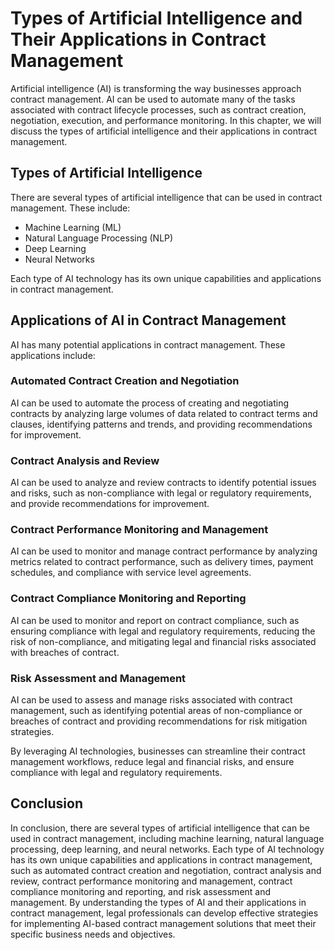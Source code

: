 Types of Artificial Intelligence and Their Applications in Contract Management
=======================================================================================================================================

Artificial intelligence (AI) is transforming the way businesses approach contract management. AI can be used to automate many of the tasks associated with contract lifecycle processes, such as contract creation, negotiation, execution, and performance monitoring. In this chapter, we will discuss the types of artificial intelligence and their applications in contract management.

Types of Artificial Intelligence
--------------------------------

There are several types of artificial intelligence that can be used in contract management. These include:

* Machine Learning (ML)
* Natural Language Processing (NLP)
* Deep Learning
* Neural Networks

Each type of AI technology has its own unique capabilities and applications in contract management.

Applications of AI in Contract Management
-----------------------------------------

AI has many potential applications in contract management. These applications include:

### Automated Contract Creation and Negotiation

AI can be used to automate the process of creating and negotiating contracts by analyzing large volumes of data related to contract terms and clauses, identifying patterns and trends, and providing recommendations for improvement.

### Contract Analysis and Review

AI can be used to analyze and review contracts to identify potential issues and risks, such as non-compliance with legal or regulatory requirements, and provide recommendations for improvement.

### Contract Performance Monitoring and Management

AI can be used to monitor and manage contract performance by analyzing metrics related to contract performance, such as delivery times, payment schedules, and compliance with service level agreements.

### Contract Compliance Monitoring and Reporting

AI can be used to monitor and report on contract compliance, such as ensuring compliance with legal and regulatory requirements, reducing the risk of non-compliance, and mitigating legal and financial risks associated with breaches of contract.

### Risk Assessment and Management

AI can be used to assess and manage risks associated with contract management, such as identifying potential areas of non-compliance or breaches of contract and providing recommendations for risk mitigation strategies.

By leveraging AI technologies, businesses can streamline their contract management workflows, reduce legal and financial risks, and ensure compliance with legal and regulatory requirements.

Conclusion
----------

In conclusion, there are several types of artificial intelligence that can be used in contract management, including machine learning, natural language processing, deep learning, and neural networks. Each type of AI technology has its own unique capabilities and applications in contract management, such as automated contract creation and negotiation, contract analysis and review, contract performance monitoring and management, contract compliance monitoring and reporting, and risk assessment and management. By understanding the types of AI and their applications in contract management, legal professionals can develop effective strategies for implementing AI-based contract management solutions that meet their specific business needs and objectives.
